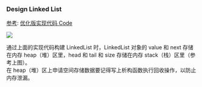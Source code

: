 ### Design Linked List
  
[参考](https://zxi.mytechroad.com/blog/list/leetcode-707-design-linked-list/): [优化版实现代码 Code](./LinkedList.cpp)  
  
![](./Design%20Linked%20List.png)  
  
通过上面的实现代码构建 LinkedList 时，LinkedList 对象的 value 和 next 存储在内存 heap（堆）区里，head 和 tail 和 size 存储在内存 stack（栈）区里（参考上图）。  
在 heap（堆）区上申请空间存储数据要记得写上析构函数执行回收操作，以防止内存泄漏。  
